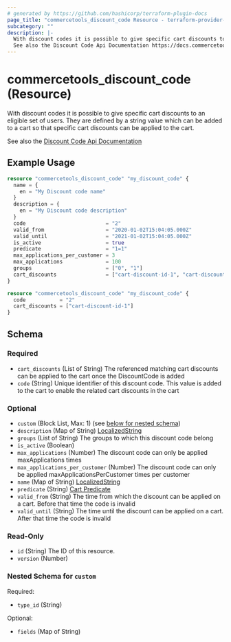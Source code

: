 ```yaml
---
# generated by https://github.com/hashicorp/terraform-plugin-docs
page_title: "commercetools_discount_code Resource - terraform-provider-commercetools"
subcategory: ""
description: |-
  With discount codes it is possible to give specific cart discounts to an eligible set of users. They are defined by a string value which can be added to a cart so that specific cart discounts can be applied to the cart.
  See also the Discount Code Api Documentation https://docs.commercetools.com/api/projects/discountCodes
---
```


# commercetools_discount_code (Resource)

With discount codes it is possible to give specific cart discounts to an eligible set of users. They are defined by a string value which can be added to a cart so that specific cart discounts can be applied to the cart.

See also the [Discount Code Api Documentation](https://docs.commercetools.com/api/projects/discountCodes)

## Example Usage

```terraform
resource "commercetools_discount_code" "my_discount_code" {
  name = {
    en = "My Discount code name"
  }
  description = {
    en = "My Discount code description"
  }
  code                          = "2"
  valid_from                    = "2020-01-02T15:04:05.000Z"
  valid_until                   = "2021-01-02T15:04:05.000Z"
  is_active                     = true
  predicate                     = "1=1"
  max_applications_per_customer = 3
  max_applications              = 100
  groups                        = ["0", "1"]
  cart_discounts                = ["cart-discount-id-1", "cart-discount-id-2"]
}

resource "commercetools_discount_code" "my_discount_code" {
  code           = "2"
  cart_discounts = ["cart-discount-id-1"]
}
```

<!-- schema generated by tfplugindocs -->
## Schema

### Required

- `cart_discounts` (List of String) The referenced matching cart discounts can be applied to the cart once the DiscountCode is added
- `code` (String) Unique identifier of this discount code. This value is added to the cart to enable the related cart discounts in the cart

### Optional

- `custom` (Block List, Max: 1) (see [below for nested schema](#nestedblock--custom))
- `description` (Map of String) [LocalizedString](https://docs.commercetools.com/api/types#localizedstring)
- `groups` (List of String) The groups to which this discount code belong
- `is_active` (Boolean)
- `max_applications` (Number) The discount code can only be applied maxApplications times
- `max_applications_per_customer` (Number) The discount code can only be applied maxApplicationsPerCustomer times per customer
- `name` (Map of String) [LocalizedString](https://docs.commercetools.com/api/types#localizedstring)
- `predicate` (String) [Cart Predicate](https://docs.commercetools.com/api/projects/predicates#cart-predicates)
- `valid_from` (String) The time from which the discount can be applied on a cart. Before that time the code is invalid
- `valid_until` (String) The time until the discount can be applied on a cart. After that time the code is invalid

### Read-Only

- `id` (String) The ID of this resource.
- `version` (Number)

<a id="nestedblock--custom"></a>
### Nested Schema for `custom`

Required:

- `type_id` (String)

Optional:

- `fields` (Map of String)
